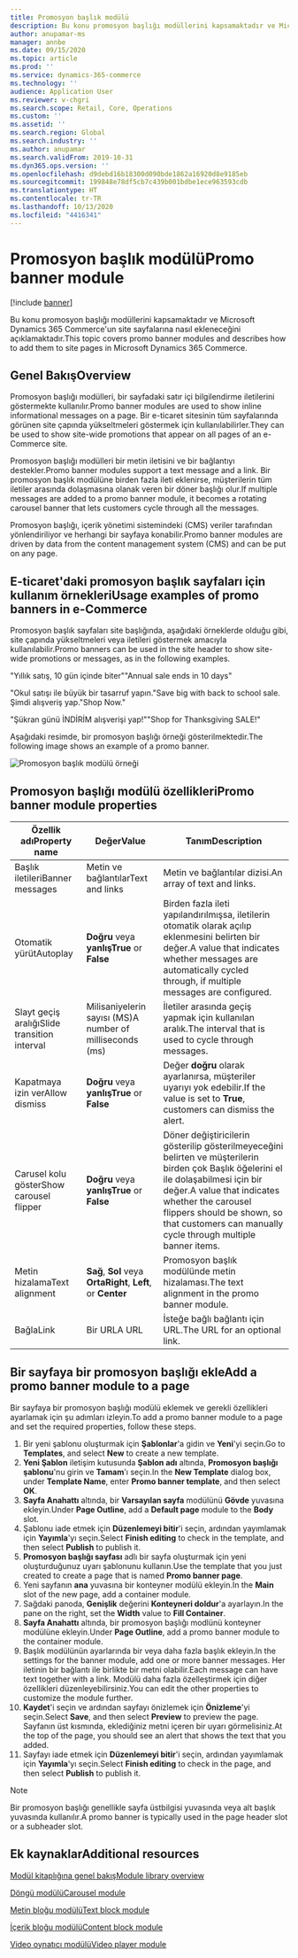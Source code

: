 ```yaml
---
title: Promosyon başlık modülü
description: Bu konu promosyon başlığı modüllerini kapsamaktadır ve Microsoft Dynamics 365 Commerce'un site sayfalarına nasıl ekleneceğini açıklamaktadır.
author: anupamar-ms
manager: annbe
ms.date: 09/15/2020
ms.topic: article
ms.prod: ''
ms.service: dynamics-365-commerce
ms.technology: ''
audience: Application User
ms.reviewer: v-chgri
ms.search.scope: Retail, Core, Operations
ms.custom: ''
ms.assetid: ''
ms.search.region: Global
ms.search.industry: ''
ms.author: anupamar
ms.search.validFrom: 2019-10-31
ms.dyn365.ops.version: ''
ms.openlocfilehash: d9debd16b18300d090bde1862a16920d8e9185eb
ms.sourcegitcommit: 199848e78df5cb7c439b001bdbe1ece963593cdb
ms.translationtype: HT
ms.contentlocale: tr-TR
ms.lasthandoff: 10/13/2020
ms.locfileid: "4416341"
---
```

# <a name="promo-banner-module"></a><span data-ttu-id="fb550-103">Promosyon başlık modülü</span><span class="sxs-lookup"><span data-stu-id="fb550-103">Promo banner module</span></span>

[!include [banner](includes/banner.md)]

<span data-ttu-id="fb550-104">Bu konu promosyon başlığı modüllerini kapsamaktadır ve Microsoft Dynamics 365 Commerce'un site sayfalarına nasıl ekleneceğini açıklamaktadır.</span><span class="sxs-lookup"><span data-stu-id="fb550-104">This topic covers promo banner modules and describes how to add them to site pages in Microsoft Dynamics 365 Commerce.</span></span>

## <a name="overview"></a><span data-ttu-id="fb550-105">Genel Bakış</span><span class="sxs-lookup"><span data-stu-id="fb550-105">Overview</span></span>

<span data-ttu-id="fb550-106">Promosyon başlığı modülleri, bir sayfadaki satır içi bilgilendirme iletilerini göstermekte kullanılır.</span><span class="sxs-lookup"><span data-stu-id="fb550-106">Promo banner modules are used to show inline informational messages on a page.</span></span> <span data-ttu-id="fb550-107">Bir e-ticaret sitesinin tüm sayfalarında görünen site çapında yükseltmeleri göstermek için kullanılabilirler.</span><span class="sxs-lookup"><span data-stu-id="fb550-107">They can be used to show site-wide promotions that appear on all pages of an e-Commerce site.</span></span> 

<span data-ttu-id="fb550-108">Promosyon başlığı modülleri bir metin iletisini ve bir bağlantıyı destekler.</span><span class="sxs-lookup"><span data-stu-id="fb550-108">Promo banner modules support a text message and a link.</span></span> <span data-ttu-id="fb550-109">Bir promosyon başlık modülüne birden fazla ileti eklenirse, müşterilerin tüm iletiler arasında dolaşmasına olanak veren bir döner başlığı olur.</span><span class="sxs-lookup"><span data-stu-id="fb550-109">If multiple messages are added to a promo banner module, it becomes a rotating carousel banner that lets customers cycle through all the messages.</span></span> 

<span data-ttu-id="fb550-110">Promosyon başlığı, içerik yönetimi sistemindeki (CMS) veriler tarafından yönlendiriliyor ve herhangi bir sayfaya konabilir.</span><span class="sxs-lookup"><span data-stu-id="fb550-110">Promo banner modules are driven by data from the content management system (CMS) and can be put on any page.</span></span>

## <a name="usage-examples-of-promo-banners-in-e-commerce"></a><span data-ttu-id="fb550-111">E-ticaret'daki promosyon başlık sayfaları için kullanım örnekleri</span><span class="sxs-lookup"><span data-stu-id="fb550-111">Usage examples of promo banners in e-Commerce</span></span>

<span data-ttu-id="fb550-112">Promosyon başlık sayfaları site başlığında, aşağıdaki örneklerde olduğu gibi, site çapında yükseltmeleri veya iletileri göstermek amacıyla kullanılabilir.</span><span class="sxs-lookup"><span data-stu-id="fb550-112">Promo banners can be used in the site header to show site-wide promotions or messages, as in the following examples.</span></span>

<span data-ttu-id="fb550-113">"Yıllık satış, 10 gün içinde biter"</span><span class="sxs-lookup"><span data-stu-id="fb550-113">"Annual sale ends in 10 days"</span></span>

<span data-ttu-id="fb550-114">"Okul satışı ile büyük bir tasarruf yapın.</span><span class="sxs-lookup"><span data-stu-id="fb550-114">"Save big with back to school sale.</span></span> <span data-ttu-id="fb550-115">Şimdi alışveriş yap."</span><span class="sxs-lookup"><span data-stu-id="fb550-115">Shop Now."</span></span>

<span data-ttu-id="fb550-116">"Şükran günü İNDİRİM alışverişi yap!"</span><span class="sxs-lookup"><span data-stu-id="fb550-116">"Shop for Thanksgiving SALE!"</span></span> 

<span data-ttu-id="fb550-117">Aşağıdaki resimde, bir promosyon başlığı örneği gösterilmektedir.</span><span class="sxs-lookup"><span data-stu-id="fb550-117">The following image shows an example of a promo banner.</span></span>

![Promosyon başlık modülü örneği](./media/ecommerce-Promobanner.PNG)

## <a name="promo-banner-module-properties"></a><span data-ttu-id="fb550-119">Promosyon başlığı modülü özellikleri</span><span class="sxs-lookup"><span data-stu-id="fb550-119">Promo banner module properties</span></span>

| <span data-ttu-id="fb550-120">Özellik adı</span><span class="sxs-lookup"><span data-stu-id="fb550-120">Property name</span></span>             | <span data-ttu-id="fb550-121">Değer</span><span class="sxs-lookup"><span data-stu-id="fb550-121">Value</span></span>                              | <span data-ttu-id="fb550-122">Tanım</span><span class="sxs-lookup"><span data-stu-id="fb550-122">Description</span></span> |
|---------------------------|------------------------------------|-------------|
| <span data-ttu-id="fb550-123">Başlık iletileri</span><span class="sxs-lookup"><span data-stu-id="fb550-123">Banner messages</span></span>           | <span data-ttu-id="fb550-124">Metin ve bağlantılar</span><span class="sxs-lookup"><span data-stu-id="fb550-124">Text and links</span></span>                     | <span data-ttu-id="fb550-125">Metin ve bağlantılar dizisi.</span><span class="sxs-lookup"><span data-stu-id="fb550-125">An array of text and links.</span></span> |
| <span data-ttu-id="fb550-126">Otomatik yürüt</span><span class="sxs-lookup"><span data-stu-id="fb550-126">Autoplay</span></span>                  | <span data-ttu-id="fb550-127">**Doğru** veya **yanlış**</span><span class="sxs-lookup"><span data-stu-id="fb550-127">**True** or **False**</span></span>              | <span data-ttu-id="fb550-128">Birden fazla ileti yapılandırılmışsa, iletilerin otomatik olarak açılıp eklenmesini belirten bir değer.</span><span class="sxs-lookup"><span data-stu-id="fb550-128">A value that indicates whether messages are automatically cycled through, if multiple messages are configured.</span></span> |
| <span data-ttu-id="fb550-129">Slayt geçiş aralığı</span><span class="sxs-lookup"><span data-stu-id="fb550-129">Slide transition interval</span></span> | <span data-ttu-id="fb550-130">Milisaniyelerin sayısı (MS)</span><span class="sxs-lookup"><span data-stu-id="fb550-130">A number of milliseconds (ms)</span></span>      | <span data-ttu-id="fb550-131">İletiler arasında geçiş yapmak için kullanılan aralık.</span><span class="sxs-lookup"><span data-stu-id="fb550-131">The interval that is used to cycle through messages.</span></span> |
| <span data-ttu-id="fb550-132">Kapatmaya izin ver</span><span class="sxs-lookup"><span data-stu-id="fb550-132">Allow dismiss</span></span>             | <span data-ttu-id="fb550-133">**Doğru** veya **yanlış**</span><span class="sxs-lookup"><span data-stu-id="fb550-133">**True** or **False**</span></span>              | <span data-ttu-id="fb550-134">Değer **doğru** olarak ayarlanırsa, müşteriler uyarıyı yok edebilir.</span><span class="sxs-lookup"><span data-stu-id="fb550-134">If the value is set to **True**, customers can dismiss the alert.</span></span> |
| <span data-ttu-id="fb550-135">Carusel kolu göster</span><span class="sxs-lookup"><span data-stu-id="fb550-135">Show carousel flipper</span></span>     | <span data-ttu-id="fb550-136">**Doğru** veya **yanlış**</span><span class="sxs-lookup"><span data-stu-id="fb550-136">**True** or **False**</span></span>              | <span data-ttu-id="fb550-137">Döner değiştiricilerin gösterilip gösterilmeyeceğini belirten ve müşterilerin birden çok Başlık öğelerini el ile dolaşabilmesi için bir değer.</span><span class="sxs-lookup"><span data-stu-id="fb550-137">A value that indicates whether the carousel flippers should be shown, so that customers can manually cycle through multiple banner items.</span></span> |
| <span data-ttu-id="fb550-138">Metin hizalama</span><span class="sxs-lookup"><span data-stu-id="fb550-138">Text alignment</span></span>            | <span data-ttu-id="fb550-139">**Sağ**, **Sol** veya **Orta**</span><span class="sxs-lookup"><span data-stu-id="fb550-139">**Right**, **Left**, or **Center**</span></span> | <span data-ttu-id="fb550-140">Promosyon başlık modülünde metin hizalaması.</span><span class="sxs-lookup"><span data-stu-id="fb550-140">The text alignment in the promo banner module.</span></span> |
| <span data-ttu-id="fb550-141">Bağla</span><span class="sxs-lookup"><span data-stu-id="fb550-141">Link</span></span>                      | <span data-ttu-id="fb550-142">Bir URL</span><span class="sxs-lookup"><span data-stu-id="fb550-142">A URL</span></span>                              | <span data-ttu-id="fb550-143">İsteğe bağlı bağlantı için URL.</span><span class="sxs-lookup"><span data-stu-id="fb550-143">The URL for an optional link.</span></span> |

## <a name="add-a-promo-banner-module-to-a-page"></a><span data-ttu-id="fb550-144">Bir sayfaya bir promosyon başlığı ekle</span><span class="sxs-lookup"><span data-stu-id="fb550-144">Add a promo banner module to a page</span></span> 

<span data-ttu-id="fb550-145">Bir sayfaya bir promosyon başlığı modülü eklemek ve gerekli özellikleri ayarlamak için şu adımları izleyin.</span><span class="sxs-lookup"><span data-stu-id="fb550-145">To add a promo banner module to a page and set the required properties, follow these steps.</span></span>

1. <span data-ttu-id="fb550-146">Bir yeni şablonu oluşturmak için **Şablonlar**'a gidin ve **Yeni**'yi seçin.</span><span class="sxs-lookup"><span data-stu-id="fb550-146">Go to **Templates**, and select **New** to create a new template.</span></span>
1. <span data-ttu-id="fb550-147">**Yeni Şablon** iletişim kutusunda **Şablon adı** altında, **Promosyon başlığı şablonu**'nu girin ve **Tamam**'ı seçin.</span><span class="sxs-lookup"><span data-stu-id="fb550-147">In the **New Template** dialog box, under **Template Name**, enter **Promo banner template**, and then select **OK**.</span></span>
1. <span data-ttu-id="fb550-148">**Sayfa Anahattı** altında, bir **Varsayılan sayfa** modülünü **Gövde** yuvasına ekleyin.</span><span class="sxs-lookup"><span data-stu-id="fb550-148">Under **Page Outline**, add a **Default page** module to the **Body** slot.</span></span> 
1. <span data-ttu-id="fb550-149">Şablonu iade etmek için **Düzenlemeyi bitir**'i seçin, ardından yayımlamak için **Yayımla**'yı seçin.</span><span class="sxs-lookup"><span data-stu-id="fb550-149">Select **Finish editing** to check in the template, and then select **Publish** to publish it.</span></span> 
1. <span data-ttu-id="fb550-150">**Promosyon başlığı sayfası** adlı bir sayfa oluşturmak için yeni oluşturduğunuz uyarı şablonunu kullanın.</span><span class="sxs-lookup"><span data-stu-id="fb550-150">Use the template that you just created to create a page that is named **Promo banner page**.</span></span> 
1. <span data-ttu-id="fb550-151">Yeni sayfanın **ana** yuvasına bir konteyner modülü ekleyin.</span><span class="sxs-lookup"><span data-stu-id="fb550-151">In the **Main** slot of the new page, add a container module.</span></span> 
1. <span data-ttu-id="fb550-152">Sağdaki panoda, **Genişlik** değerini **Konteyneri doldur**'a ayarlayın.</span><span class="sxs-lookup"><span data-stu-id="fb550-152">In the pane on the right, set the **Width** value to **Fill Container**.</span></span>
1. <span data-ttu-id="fb550-153">**Sayfa Anahattı** altında, bir promosyon başlığı modlünü konteyner modülüne ekleyin.</span><span class="sxs-lookup"><span data-stu-id="fb550-153">Under **Page Outline**, add a promo banner module to the container module.</span></span>
1. <span data-ttu-id="fb550-154">Başlık modülünün ayarlarında bir veya daha fazla başlık ekleyin.</span><span class="sxs-lookup"><span data-stu-id="fb550-154">In the settings for the banner module, add one or more banner messages.</span></span> <span data-ttu-id="fb550-155">Her iletinin bir bağlantı ile birlikte bir metni olabilir.</span><span class="sxs-lookup"><span data-stu-id="fb550-155">Each message can have text together with a link.</span></span> <span data-ttu-id="fb550-156">Modülü daha fazla özelleştirmek için diğer özellikleri düzenleyebilirsiniz.</span><span class="sxs-lookup"><span data-stu-id="fb550-156">You can edit the other properties to customize the module further.</span></span>
1. <span data-ttu-id="fb550-157">**Kaydet**'i seçin ve ardından sayfayı önizlemek için **Önizleme**'yi seçin.</span><span class="sxs-lookup"><span data-stu-id="fb550-157">Select **Save**, and then select **Preview** to preview the page.</span></span> <span data-ttu-id="fb550-158">Sayfanın üst kısmında, eklediğiniz metni içeren bir uyarı görmelisiniz.</span><span class="sxs-lookup"><span data-stu-id="fb550-158">At the top of the page, you should see an alert that shows the text that you added.</span></span>
1. <span data-ttu-id="fb550-159">Sayfayı iade etmek için **Düzenlemeyi bitir**'i seçin, ardından yayımlamak için **Yayımla**'yı seçin.</span><span class="sxs-lookup"><span data-stu-id="fb550-159">Select **Finish editing** to check in the page, and then select **Publish** to publish it.</span></span>

> [!NOTE]
> <span data-ttu-id="fb550-160">Bir promosyon başlığı genellikle sayfa üstbilgisi yuvasında veya alt başlık yuvasında kullanılır.</span><span class="sxs-lookup"><span data-stu-id="fb550-160">A promo banner is typically used in the page header slot or a subheader slot.</span></span>


## <a name="additional-resources"></a><span data-ttu-id="fb550-161">Ek kaynaklar</span><span class="sxs-lookup"><span data-stu-id="fb550-161">Additional resources</span></span>

[<span data-ttu-id="fb550-162">Modül kitaplığına genel bakış</span><span class="sxs-lookup"><span data-stu-id="fb550-162">Module library overview</span></span>](starter-kit-overview.md)

[<span data-ttu-id="fb550-163">Döngü modülü</span><span class="sxs-lookup"><span data-stu-id="fb550-163">Carousel module</span></span>](add-carousel.md)

[<span data-ttu-id="fb550-164">Metin bloğu modülü</span><span class="sxs-lookup"><span data-stu-id="fb550-164">Text block module</span></span>](add-content-rich-block.md)

[<span data-ttu-id="fb550-165">İçerik bloğu modülü</span><span class="sxs-lookup"><span data-stu-id="fb550-165">Content block module</span></span>](add-hero-module.md)

[<span data-ttu-id="fb550-166">Video oynatıcı modülü</span><span class="sxs-lookup"><span data-stu-id="fb550-166">Video player module</span></span>](add-video-player.md)
